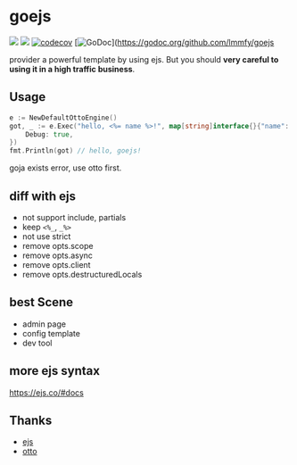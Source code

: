 # goejs

![](https://github.com/lmmfy/goejs/workflows/gotest/badge.svg)
![](https://github.com/lmmfy/goejs/workflows/style-check/badge.svg)
[![codecov](https://codecov.io/gh/lmmfy/goejs/branch/main/graph/badge.svg)](https://codecov.io/gh/lmmfy/goejs)
[![GoDoc](https://godoc.org/github.com/lmmfy/goejs?status.svg)](https://godoc.org/github.com/lmmfy/goejs

provider a powerful template by using ejs. But you should **very careful to using it in a high traffic business**.


## Usage

```go
e := NewDefaultOttoEngine()
got, _ := e.Exec("hello, <%= name %>!", map[string]interface{}{"name": "goejs"}, &contract.Option{
	Debug: true,
})
fmt.Println(got) // hello, goejs!
```

goja exists error, use otto first.

## diff with ejs

- not support include, partials
- keep `<%_`, `_%>`
- not use strict
- remove opts.scope
- remove opts.async
- remove opts.client
- remove opts.destructuredLocals

## best Scene

- admin page
- config template 
- dev tool

## more ejs syntax

https://ejs.co/#docs

## Thanks

- [ejs](https://github.com/mde/ejs/)
- [otto](https://github.com/robertkrimen/otto)

